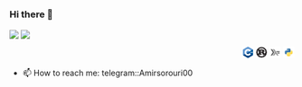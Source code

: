 ### Hi there 👋
<p>
  <img align="center" src="https://github-readme-stats.vercel.app/api?username=Qeenon&theme=dracula&show_icons=true&count_private=true&include_all_commits=true&hide_border=true">
  <img align="center" src="https://github-readme-stats.vercel.app/api/top-langs/?username=Qeenon&theme=dracula&layout=compact&hide_border=true">
</p>

<p align="right">
<code><img height="20" src="https://raw.githubusercontent.com/github/explore/80688e429a7d4ef2fca1e82350fe8e3517d3494d/topics/cpp/cpp.png"></code>
<code><img height="20" src="https://raw.githubusercontent.com/github/explore/80688e429a7d4ef2fca1e82350fe8e3517d3494d/topics/rust/rust.png"></code>
<code><img height="20" src="https://raw.githubusercontent.com/github/explore/80688e429a7d4ef2fca1e82350fe8e3517d3494d/topics/haskell/haskell.png"></code>
<code><img height="20" src="https://raw.githubusercontent.com/github/explore/80688e429a7d4ef2fca1e82350fe8e3517d3494d/topics/python/python.png"></code>
</p>

- 📫 How to reach me: telegram::Amirsorouri00


<!--
**Amirsorouri00/Amirsorouri00** is a ✨ _special_ ✨ repository because its `README.md` (this file) appears on your GitHub profile.

[![Discord](https://img.shields.io/discord/611822838831251466?label=Discord)](https://discord.gg/GdzjVvD)
[![Twitter Follow](https://img.shields.io/twitter/follow/Qeenon.svg?style=social)](https://twitter.com/Qeenon)

Here are some ideas to get you started:

- 🔭 I’m currently working on ...
- 🌱 I’m currently learning ...
- 👯 I’m looking to collaborate on ...
- 🤔 I’m looking for help with ...
- 💬 Ask me about ...
- 📫 How to reach me: ...
- 😄 Pronouns: ...
- ⚡ Fun fact: ...
-->
